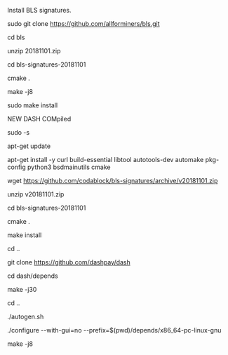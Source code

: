 Install BLS signatures.

sudo git clone https://github.com/allforminers/bls.git

cd bls

unzip 20181101.zip

cd bls-signatures-20181101

cmake .

make -j8

sudo make install


NEW DASH COMpiled

sudo -s

apt-get update

apt-get install -y curl build-essential libtool autotools-dev automake pkg-config python3 bsdmainutils cmake

wget https://github.com/codablock/bls-signatures/archive/v20181101.zip

unzip v20181101.zip

cd bls-signatures-20181101

cmake .

make install

cd ..

git clone https://github.com/dashpay/dash

cd dash/depends

make -j30

cd ..

./autogen.sh

./configure --with-gui=no --prefix=$(pwd)/depends/x86_64-pc-linux-gnu

make -j8
